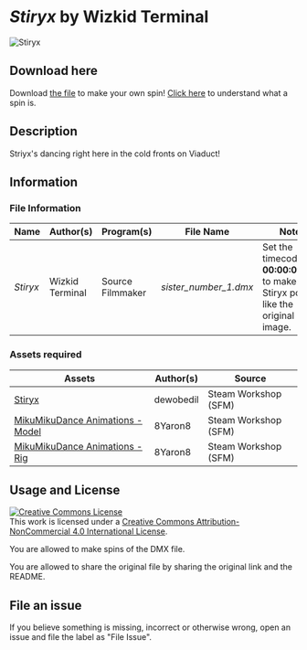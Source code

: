 # *Stiryx* by Wizkid Terminal

![Stiryx](/img/previews/sfm/sister_number_1.png)

## Download here

Download [the file](https://github.com/Mr-Terminal/mrt-src-projects/blob/main/src/Source%20Filmmaker/sister_number_1.dmx) to make your own spin! [Click here](https://github.com/Mr-Terminal/mrt-src-projects/wiki#spins) to understand what a spin is.

## Description
Striyx's dancing right here in the cold fronts on Viaduct!

## Information

### File Information
|Name|Author(s)|Program(s)|File Name|Notes|
| ------------ | ------------ | ------------ | ------------ | ------------ |
|*Stiryx*|Wizkid Terminal|Source Filmmaker|*sister_number_1.dmx*|Set the timecode to **00:00:09.083** to make Stiryx pose like the original image.|

### Assets required
|Assets|Author(s)|Source|
| ------------ | ------------ | ------------ |
|[Stiryx](https://steamcommunity.com/sharedfiles/filedetails/?id=1531053939 "Stiryx")|dewobedil|Steam Workshop (SFM)|
|[MikuMikuDance Animations - Model](https://steamcommunity.com/sharedfiles/filedetails/?id=1355164425)|8Yaron8|Steam Workshop (SFM)|
|[MikuMikuDance Animations - Rig](https://steamcommunity.com/sharedfiles/filedetails/?id=1355136419)|8Yaron8|Steam Workshop (SFM)|

## Usage and License
<a rel="license" href="http://creativecommons.org/licenses/by-nc/4.0/"><img alt="Creative Commons License" style="border-width:0" src="https://i.creativecommons.org/l/by-nc/4.0/88x31.png" /></a><br />This work is licensed under a <a rel="license" href="http://creativecommons.org/licenses/by-nc/4.0/">Creative Commons Attribution-NonCommercial 4.0 International License</a>.

You are allowed to make spins of the DMX file.

You are allowed to share the original file by sharing the original link and the README.

## File an issue
If you believe something is missing, incorrect or otherwise wrong, open an issue and file the label as "File Issue".
